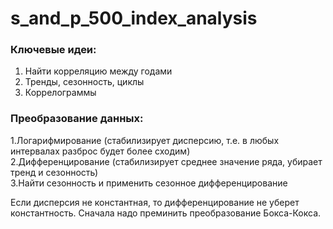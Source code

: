 # s_and_p_500_index_analysis

### Ключевые идеи:
1. Найти корреляцию между годами  
2. Тренды, сезонность, циклы
3. Коррелограммы

### Преобразование данных:
1.Логарифмирование (стабилизирует дисперсию, т.е. в любых интервалах разброс будет более сходим)  
2.Дифференцирование (стабилизирует среднее значение ряда, убирает тренд и сезонность)  
3.Найти сезонность и применить сезонное дифференцирование


Если дисперсия не константная, то дифференцирование не уберет константность. Сначала надо преминить преобразование Бокса-Кокса.
